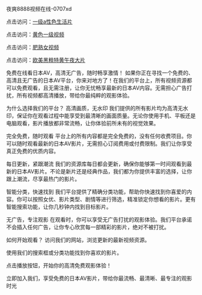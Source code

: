 夜爽8888视频在线-0707xd


点击访问：<a href="https://cfad.pages.dev/">一级a性色生活片</a>

点击访问：<a href="https://tfda.pages.dev/">黄色一级视频</a>

点击访问：<a href="https://rtj-3zo.pages.dev/">肥熟女视频</a>

点击访问：<a href="https://bered.pages.dev/">欧美黑粗特黄午夜大片</a>


免费在线看日本AV，高清无广告，随时畅享激情！
如果你正在寻找一个免费的、高清且无广告的日本AV平台，你来对地方了！在我们的平台上，所有视频资源都可以免费观看，且无需注册，让你无忧畅享最新的日本AV内容。无需担心广告打扰，所有视频都高清播放，带给你最纯粹的观影体验。

为什么选择我们的平台？
高清画质，无水印
我们提供的所有影片均为高清无水印，保证你在观看过程中能享受到最清晰的画面质量。无论你使用手机、平板还是电脑观看，影片播放都非常流畅，让你体验前所未有的视觉效果。

完全免费，随时观看
平台上的所有内容都是完全免费的，没有任何收费项目。你可以随时观看最新的日本AV影片，无需担心订阅费用或付费限制。我们让你享受真正免费的优质内容。

每日更新，紧跟潮流
我们的资源库每日都会更新，确保你能够第一时间观看到最新的日本AV影片。不论是新片还是经典作品，我们都为你提供丰富的选择，让你跟上潮流，尽享最热门的影片。

智能分类，快速找到
我们平台提供了精确分类功能，帮助你快速找到你喜爱的内容。你可以按照女优、影片类型、剧情等进行筛选，精准锁定你想看的影片。更有智能搜索功能，让你几秒钟内找到目标影片。

无广告，专注观影
在观看时，你可以享受无广告打扰的观影体验。我们平台承诺不会插入任何广告，让你专心欣赏每一部精彩的影片，绝对不被打扰。

如何开始观看？
访问我们的网站，浏览更新的最新视频资源。

使用我们的搜索框或分类功能找到你喜欢的影片。

点击播放按钮，开始你的高清免费观影体验！

立即加入我们，享受免费的日本AV影片，带给你最流畅、最清晰、最专注的观影时光


<span style="display:none;">[Canonical link]( https://github.com/xda965/15315 ）</span>
